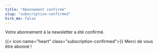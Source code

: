 ```yaml
---
title: "Abonnement confirmé"
slug: "subscription-confirmed"
hire_me: false
---
```


Votre abonnement à la newsletter a été confirmé.

{{< icon name="heart" class="subscription-confirmed">}} Merci de vous être abonné !
